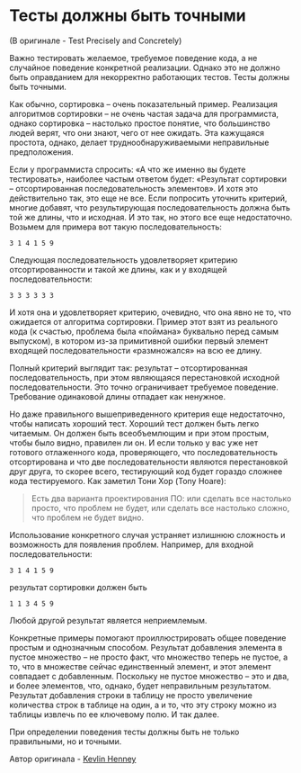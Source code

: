 # Тесты должны быть точными
(В оригинале - Test Precisely and Concretely)

Важно тестировать желаемое, требуемое поведение кода, а не случайное поведение конкретной реализации. Однако это не должно быть оправданием для некорректно работающих тестов. Тесты должны быть точными.

Как обычно, сортировка – очень показательный пример. Реализация алгоритмов сортировки – не очень частая задача для программиста, однако сортировка – настолько простое понятие, что большинство людей верят, что они знают, чего от нее ожидать. Эта кажущаяся простота, однако, делает труднообнаруживаемыми неправильные предположения.

Если у программиста спросить: «А что же именно вы будете тестировать», наиболее частым ответом будет: «Результат сортировки – отсортированная последовательность элементов». И хотя это действительно так, это еще не все. Если попросить уточнить критерий, многие добавят, что результирующая последовательность должна быть той же длины, что и исходная. И это так, но этого все еще недостаточно. Возьмем для примера вот такую последовательность:

```
3 1 4 1 5 9
```

Следующая последовательность удовлетворяет критерию отсортированности и такой же длины, как и у входящей последовательности:

```
3 3 3 3 3 3
```

И хотя она и удовлетворяет критерию, очевидно, что она явно не то, что ожидается от алгоритма сортировки. Пример этот взят из реального кода (к счастью, проблема была «поймана» буквально перед самым выпуском), в котором из-за примитивной ошибки первый элемент входящей последовательности «размножался» на всю ее длину.

Полный критерий выглядит так: результат – отсортированная последовательность, при этом являющаяся перестановкой исходной последовательности. Это точно ограничивает требуемое поведение. Требование одинаковой длины отпадает как ненужное.

Но даже правильного вышеприведенного критерия еще недостаточно, чтобы написать хороший тест. Хороший тест должен быть легко читаемым. Он должен быть всеобъемлющим и при этом простым, чтобы было видно, правилен ли он. И если только у вас уже нет готового отлаженного кода, проверяющего, что последовательность отсортирована и что две последовательности являются перестановкой друг друга, то скорее всего, тестирующий код будет гораздо сложнее кода тестируемого. Как заметил Тони Хор (Tony Hoare):

> Есть два варианта проектирования ПО: или сделать все настолько просто, что проблем не будет, или сделать все настолько сложно, что проблем не будет видно.

Использование конкретного случая устраняет излишнюю сложность и возможность для появления проблем. Например, для входной последовательности:

```
3 1 4 1 5 9
```

результат сортировки должен быть

```
1 1 3 4 5 9
```

Любой другой результат является неприемлемым.

Конкретные примеры помогают проиллюстрировать общее поведение простым и однозначным способом. Результат добавления элемента в пустое множество – не просто факт, что множество теперь не пустое, а то, что в множестве сейчас единственный элемент, и этот элемент совпадает с добавленным. Поскольку не пустое множество – это и два, и более элементов, что, однако, будет неправильным результатом. Результат добавления строки в таблицу не просто увеличение количества строк в таблице на один, а и то, что эту строку можно из таблицы извлечь по ее ключевому полю. И так далее.

При определении поведения тесты должны быть не только правильными, но и точными.

Автор оригинала - [Kevlin Henney](http://programmer.97things.oreilly.com/wiki/index.php/Kevlin_Henney)